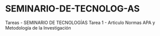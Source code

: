 # SEMINARIO-DE-TECNOLOG-AS
Tareas - SEMINARIO DE TECNOLOGÍAS
Tarea 1 - Articulo Normas APA y Metodología de la Investigación
